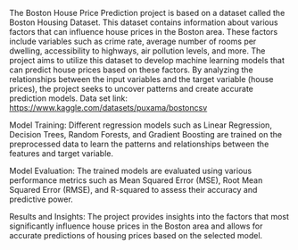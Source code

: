The Boston House Price Prediction project is based on a dataset called the Boston Housing Dataset. This dataset contains information about various factors that can influence house prices in the Boston area. These factors include variables such as crime rate, average number of rooms per dwelling, accessibility to highways, air pollution levels, and more. The project aims to utilize this dataset to develop machine learning models that can predict house prices based on these factors. By analyzing the relationships between the input variables and the target variable (house prices), the project seeks to uncover patterns and create accurate prediction models.
Data set link: https://www.kaggle.com/datasets/puxama/bostoncsv

Model Training: Different regression models such as Linear Regression, Decision Trees, Random Forests, and Gradient Boosting are trained on the preprocessed data to learn the patterns and relationships between the features and target variable.

Model Evaluation: The trained models are evaluated using various performance metrics such as Mean Squared Error (MSE), Root Mean Squared Error (RMSE), and R-squared to assess their accuracy and predictive power.

Results and Insights: The project provides insights into the factors that most significantly influence house prices in the Boston area and allows for accurate predictions of housing prices based on the selected model.
